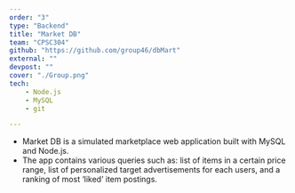 ```yaml
---
order: "3"
type: "Backend"
title: "Market DB"
team: "CPSC304"
github: "https://github.com/group46/dbMart"
external: ""
devpost: ""
cover: "./Group.png"
tech:
    - Node.js
    - MySQL
    - git

---
```

* Market DB is a simulated marketplace web application built with MySQL and Node.js.
* The app contains various queries such as: list of items in a certain price range, list of personalized target advertisements for each users, and a ranking of most ‘liked’ item postings.

